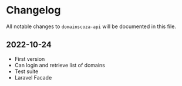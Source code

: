 # Changelog

All notable changes to `domainscoza-api` will be documented in this file.

## 2022-10-24

- First version
- Can login and retrieve list of domains
- Test suite
- Laravel Facade